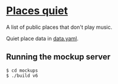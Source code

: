 # [Places quiet](http://placesquiet.com)

A list of public places that don't play music.

Quiet place data in [data.yaml](data.yaml).

## Running the mockup server

```
$ cd mockups
$ ./build v6
```
